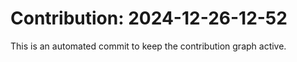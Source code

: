# Contribution: 2024-12-26-12-52
This is an automated commit to keep the contribution graph active.
